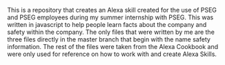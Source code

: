 This is a repository that creates an Alexa skill created for the use of PSEG and PSEG employees 
during my summer internship with PSEG. This was written in javascript to help people learn facts 
about the company and safety within the company. The only files that were written by me are the 
three files directly in the master branch that begin with the name safety information. The rest 
of the files were taken from the Alexa Cookbook and were only used for reference on how to work 
with and create Alexa Skills.
